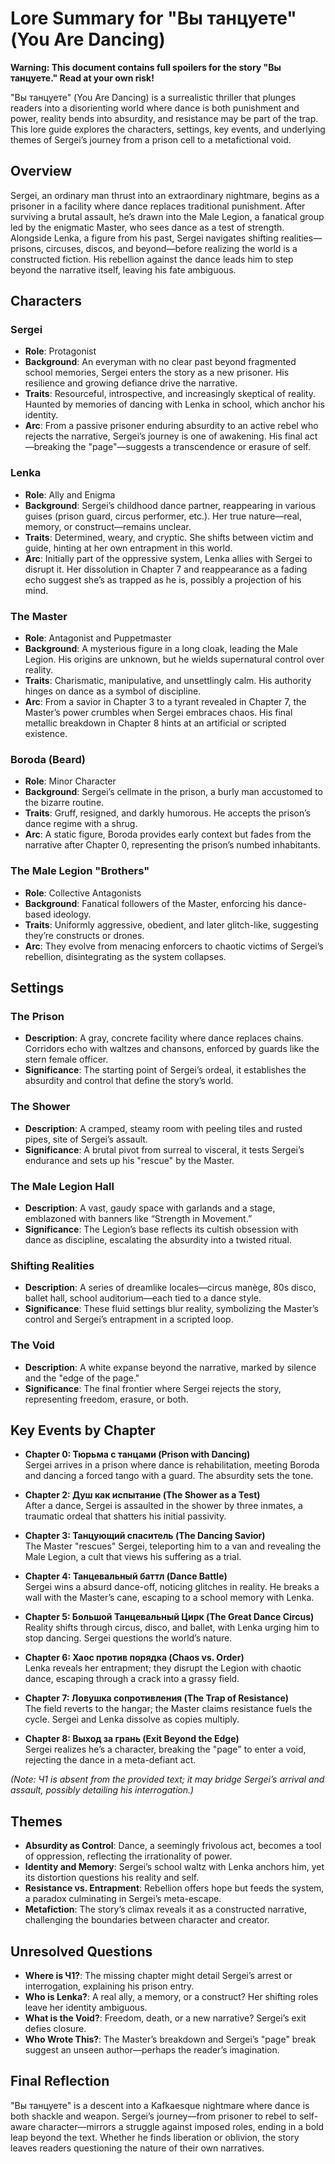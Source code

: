 # Lore Summary for "Вы танцуете" (You Are Dancing)

**Warning: This document contains full spoilers for the story "Вы танцуете." Read at your own risk!**

"Вы танцуете" (You Are Dancing) is a surrealistic thriller that plunges readers into a disorienting world where dance is both punishment and power, reality bends into absurdity, and resistance may be part of the trap. This lore guide explores the characters, settings, key events, and underlying themes of Sergei’s journey from a prison cell to a metafictional void.

## Overview
Sergei, an ordinary man thrust into an extraordinary nightmare, begins as a prisoner in a facility where dance replaces traditional punishment. After surviving a brutal assault, he’s drawn into the Male Legion, a fanatical group led by the enigmatic Master, who sees dance as a test of strength. Alongside Lenka, a figure from his past, Sergei navigates shifting realities—prisons, circuses, discos, and beyond—before realizing the world is a constructed fiction. His rebellion against the dance leads him to step beyond the narrative itself, leaving his fate ambiguous.

## Characters

### Sergei
- **Role**: Protagonist
- **Background**: An everyman with no clear past beyond fragmented school memories, Sergei enters the story as a new prisoner. His resilience and growing defiance drive the narrative.
- **Traits**: Resourceful, introspective, and increasingly skeptical of reality. Haunted by memories of dancing with Lenka in school, which anchor his identity.
- **Arc**: From a passive prisoner enduring absurdity to an active rebel who rejects the narrative, Sergei’s journey is one of awakening. His final act—breaking the "page"—suggests a transcendence or erasure of self.

### Lenka
- **Role**: Ally and Enigma
- **Background**: Sergei’s childhood dance partner, reappearing in various guises (prison guard, circus performer, etc.). Her true nature—real, memory, or construct—remains unclear.
- **Traits**: Determined, weary, and cryptic. She shifts between victim and guide, hinting at her own entrapment in this world.
- **Arc**: Initially part of the oppressive system, Lenka allies with Sergei to disrupt it. Her dissolution in Chapter 7 and reappearance as a fading echo suggest she’s as trapped as he is, possibly a projection of his mind.

### The Master
- **Role**: Antagonist and Puppetmaster
- **Background**: A mysterious figure in a long cloak, leading the Male Legion. His origins are unknown, but he wields supernatural control over reality.
- **Traits**: Charismatic, manipulative, and unsettlingly calm. His authority hinges on dance as a symbol of discipline.
- **Arc**: From a savior in Chapter 3 to a tyrant revealed in Chapter 7, the Master’s power crumbles when Sergei embraces chaos. His final metallic breakdown in Chapter 8 hints at an artificial or scripted existence.

### Boroda (Beard)
- **Role**: Minor Character
- **Background**: Sergei’s cellmate in the prison, a burly man accustomed to the bizarre routine.
- **Traits**: Gruff, resigned, and darkly humorous. He accepts the prison’s dance regime with a shrug.
- **Arc**: A static figure, Boroda provides early context but fades from the narrative after Chapter 0, representing the prison’s numbed inhabitants.

### The Male Legion "Brothers"
- **Role**: Collective Antagonists
- **Background**: Fanatical followers of the Master, enforcing his dance-based ideology.
- **Traits**: Uniformly aggressive, obedient, and later glitch-like, suggesting they’re constructs or drones.
- **Arc**: They evolve from menacing enforcers to chaotic victims of Sergei’s rebellion, disintegrating as the system collapses.

## Settings

### The Prison
- **Description**: A gray, concrete facility where dance replaces chains. Corridors echo with waltzes and chansons, enforced by guards like the stern female officer.
- **Significance**: The starting point of Sergei’s ordeal, it establishes the absurdity and control that define the story’s world.

### The Shower
- **Description**: A cramped, steamy room with peeling tiles and rusted pipes, site of Sergei’s assault.
- **Significance**: A brutal pivot from surreal to visceral, it tests Sergei’s endurance and sets up his "rescue" by the Master.

### The Male Legion Hall
- **Description**: A vast, gaudy space with garlands and a stage, emblazoned with banners like “Strength in Movement.”
- **Significance**: The Legion’s base reflects its cultish obsession with dance as discipline, escalating the absurdity into a twisted ritual.

### Shifting Realities
- **Description**: A series of dreamlike locales—circus manège, 80s disco, ballet hall, school auditorium—each tied to a dance style.
- **Significance**: These fluid settings blur reality, symbolizing the Master’s control and Sergei’s entrapment in a scripted loop.

### The Void
- **Description**: A white expanse beyond the narrative, marked by silence and the "edge of the page."
- **Significance**: The final frontier where Sergei rejects the story, representing freedom, erasure, or both.

## Key Events by Chapter

- **Chapter 0: Тюрьма с танцами (Prison with Dancing)**  
  Sergei arrives in a prison where dance is rehabilitation, meeting Boroda and dancing a forced tango with a guard. The absurdity sets the tone.

- **Chapter 2: Душ как испытание (The Shower as a Test)**  
  After a dance, Sergei is assaulted in the shower by three inmates, a traumatic ordeal that shatters his initial passivity.

- **Chapter 3: Танцующий спаситель (The Dancing Savior)**  
  The Master "rescues" Sergei, teleporting him to a van and revealing the Male Legion, a cult that views his suffering as a trial.

- **Chapter 4: Танцевальный баттл (Dance Battle)**  
  Sergei wins a absurd dance-off, noticing glitches in reality. He breaks a wall with the Master’s cane, escaping to a school memory with Lenka.

- **Chapter 5: Большой Танцевальный Цирк (The Great Dance Circus)**  
  Reality shifts through circus, disco, and ballet, with Lenka urging him to stop dancing. Sergei questions the world’s nature.

- **Chapter 6: Хаос против порядка (Chaos vs. Order)**  
  Lenka reveals her entrapment; they disrupt the Legion with chaotic dance, escaping through a crack into a grassy field.

- **Chapter 7: Ловушка сопротивления (The Trap of Resistance)**  
  The field reverts to the hangar; the Master claims resistance fuels the cycle. Sergei and Lenka dissolve as copies multiply.

- **Chapter 8: Выход за грань (Exit Beyond the Edge)**  
  Sergei realizes he’s a character, breaking the "page" to enter a void, rejecting the dance in a meta-defiant act.

*(Note: Ч1 is absent from the provided text; it may bridge Sergei’s arrival and assault, possibly detailing his interrogation.)*

## Themes

- **Absurdity as Control**: Dance, a seemingly frivolous act, becomes a tool of oppression, reflecting the irrationality of power.
- **Identity and Memory**: Sergei’s school waltz with Lenka anchors him, yet its distortion questions his reality and self.
- **Resistance vs. Entrapment**: Rebellion offers hope but feeds the system, a paradox culminating in Sergei’s meta-escape.
- **Metafiction**: The story’s climax reveals it as a constructed narrative, challenging the boundaries between character and creator.

## Unresolved Questions
- **Where is Ч1?**: The missing chapter might detail Sergei’s arrest or interrogation, explaining his prison entry.
- **Who is Lenka?**: A real ally, a memory, or a construct? Her shifting roles leave her identity ambiguous.
- **What is the Void?**: Freedom, death, or a new narrative? Sergei’s exit defies closure.
- **Who Wrote This?**: The Master’s breakdown and Sergei’s "page" break suggest an unseen author—perhaps the reader’s imagination.

## Final Reflection
"Вы танцуете" is a descent into a Kafkaesque nightmare where dance is both shackle and weapon. Sergei’s journey—from prisoner to rebel to self-aware character—mirrors a struggle against imposed roles, ending in a bold leap beyond the text. Whether he finds liberation or oblivion, the story leaves readers questioning the nature of their own narratives.
